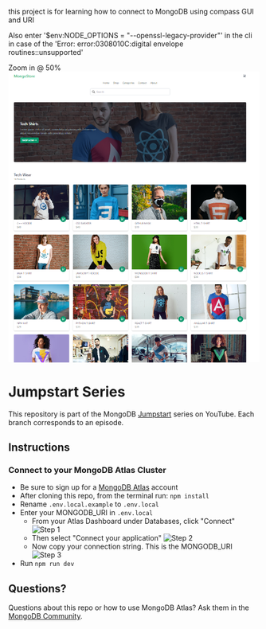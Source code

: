 this project is for learning how to connect to MongoDB using compass GUI and URI

Also enter '$env:NODE_OPTIONS = "--openssl-legacy-provider"' in the cli in case of the 'Error: error:0308010C:digital envelope routines::unsupported'

Zoom in @ 50%
![github image](https://github.com/laushiju/jumpstart-series/blob/master/public/screenshots/view1.PNG)

# Jumpstart Series

This repository is part of the MongoDB [Jumpstart](https://www.youtube.com/playlist?list=PL4RCxklHWZ9v2lcat4oEVGQhZg6r4IQGV) series on YouTube. Each branch corresponds to an episode.

## Instructions

### Connect to your MongoDB Atlas Cluster

- Be sure to sign up for a [MongoDB Atlas](https://www.mongodb.com/cloud/atlas/register) account
- After cloning this repo, from the terminal run: `npm install`
- Rename `.env.local.example` to `.env.local`
- Enter your MONGODB_URI in `.env.local`
  - From your Atlas Dashboard under Databases, click "Connect"
    ![Step 1](/readme_img/1.png)
  - Then select "Connect your application"
    ![Step 2](/readme_img/2.png)
  - Now copy your connection string. This is the MONGODB_URI
    ![Step 3](/readme_img/3.png)
- Run `npm run dev`

## Questions?

Questions about this repo or how to use MongoDB Atlas? Ask them in the [MongoDB Community](https://community.mongodb.com).
